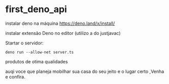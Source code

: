 # first_deno_api

instalar deno na máquina https://deno.land/x/install/

instalar extensão Deno no editor (utilizo a do justjavac)

Startar o servidor:
```
deno run --allow-net server.ts
```

produtos de otima qualidades

auqi voce que planeja mobilhar sua casa do seu  jeito e o lugar certo ,Venha e confira.
